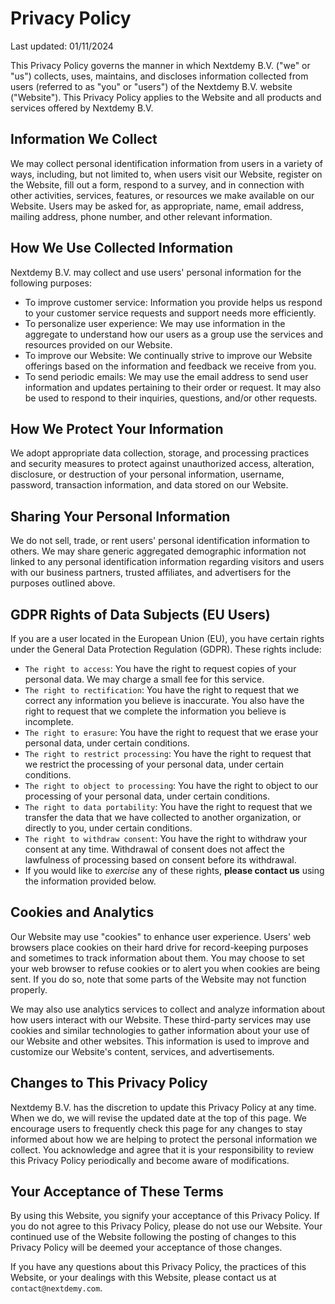# Privacy Policy

Last updated: 01/11/2024

This Privacy Policy governs the manner in which Nextdemy B.V. ("we" or "us") collects, uses, maintains, and discloses information collected from users (referred to as "you" or "users") of the Nextdemy B.V. website ("Website"). This Privacy Policy applies to the Website and all products and services offered by Nextdemy B.V.

## Information We Collect

We may collect personal identification information from users in a variety of ways, including, but not limited to, when users visit our Website, register on the Website, fill out a form, respond to a survey, and in connection with other activities, services, features, or resources we make available on our Website. Users may be asked for, as appropriate, name, email address, mailing address, phone number, and other relevant information.

## How We Use Collected Information

Nextdemy B.V. may collect and use users' personal information for the following purposes:

- To improve customer service: Information you provide helps us respond to your customer service requests and support needs more efficiently.
- To personalize user experience: We may use information in the aggregate to understand how our users as a group use the services and resources provided on our Website.
- To improve our Website: We continually strive to improve our Website offerings based on the information and feedback we receive from you.
- To send periodic emails: We may use the email address to send user information and updates pertaining to their order or request. It may also be used to respond to their inquiries, questions, and/or other requests.

## How We Protect Your Information

We adopt appropriate data collection, storage, and processing practices and security measures to protect against unauthorized access, alteration, disclosure, or destruction of your personal information, username, password, transaction information, and data stored on our Website.

## Sharing Your Personal Information

We do not sell, trade, or rent users' personal identification information to others. We may share generic aggregated demographic information not linked to any personal identification information regarding visitors and users with our business partners, trusted affiliates, and advertisers for the purposes outlined above.

## GDPR Rights of Data Subjects (EU Users)

If you are a user located in the European Union (EU), you have certain rights under the General Data Protection Regulation (GDPR). These rights include:

- `The right to access`: You have the right to request copies of your personal data. We may charge a small fee for this service.
- `The right to rectification`: You have the right to request that we correct any information you believe is inaccurate. You also have the right to request that we complete the information you believe is incomplete.
- `The right to erasure`: You have the right to request that we erase your personal data, under certain conditions.
- `The right to restrict processing`: You have the right to request that we restrict the processing of your personal data, under certain conditions.
- `The right to object to processing`: You have the right to object to our processing of your personal data, under certain conditions.
- `The right to data portability`: You have the right to request that we transfer the data that we have collected to another organization, or directly to you, under certain conditions.
- `The right to withdraw consent`: You have the right to withdraw your consent at any time. Withdrawal of consent does not affect the lawfulness of processing based on consent before its withdrawal.
- If you would like to _exercise_ any of these rights, **please contact us** using the information provided below.

## Cookies and Analytics

Our Website may use "cookies" to enhance user experience. Users' web browsers place cookies on their hard drive for record-keeping purposes and sometimes to track information about them. You may choose to set your web browser to refuse cookies or to alert you when cookies are being sent. If you do so, note that some parts of the Website may not function properly.

We may also use analytics services to collect and analyze information about how users interact with our Website. These third-party services may use cookies and similar technologies to gather information about your use of our Website and other websites. This information is used to improve and customize our Website's content, services, and advertisements.

## Changes to This Privacy Policy

Nextdemy B.V. has the discretion to update this Privacy Policy at any time. When we do, we will revise the updated date at the top of this page. We encourage users to frequently check this page for any changes to stay informed about how we are helping to protect the personal information we collect. You acknowledge and agree that it is your responsibility to review this Privacy Policy periodically and become aware of modifications.

## Your Acceptance of These Terms

By using this Website, you signify your acceptance of this Privacy Policy. If you do not agree to this Privacy Policy, please do not use our Website. Your continued use of the Website following the posting of changes to this Privacy Policy will be deemed your acceptance of those changes.

If you have any questions about this Privacy Policy, the practices of this Website, or your dealings with this Website, please contact us at `contact@nextdemy.com`.

